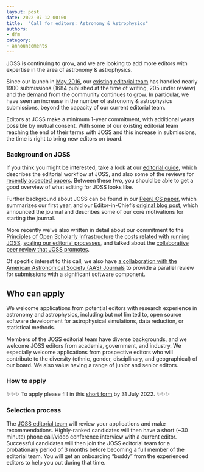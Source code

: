 ```yaml
---
layout: post
date: 2022-07-12 00:00
title:  "Call for editors: Astronomy & Astrophysics"
authors:
- dfm
category:
- announcements
---
```


JOSS is continuing to grow, and we are looking to add more editors with expertise in the area of astronomy & astrophysics.

Since our launch in [May 2016](https://www.arfon.org/announcing-the-journal-of-open-source-software), our [existing editorial team](http://joss.theoj.org/about#editorial_board) has handled nearly 1900 submissions (1684 published at the time of writing, 205 under review) and the demand from the community continues to grow. In particular, we have seen an increase in the number of astronomy & astrophysics submissions, beyond the capacity of our current editorial team.

Editors at JOSS make a minimum 1-year commitment, with additional years possible by mutual consent. With some of our existing editorial team reaching the end of their terms with JOSS and this increase in submissions, the time is right to bring new editors on board.

### Background on JOSS

If you think you might be interested, take a look at our [editorial guide](https://joss.readthedocs.io/en/latest/editing.html), which describes the editorial workflow at JOSS, and also some of the reviews for [recently accepted papers](https://github.com/openjournals/joss-reviews/issues?utf8=✓&q=is%3Aclosed+label%3Aaccepted+). Between these two, you should be able to get a good overview of what editing for JOSS looks like.

Further background about JOSS can be found in our [PeerJ CS paper](https://peerj.com/articles/cs-147/), which summarizes our first year, and our Editor-in-Chief’s [original blog post](https://www.arfon.org/announcing-the-journal-of-open-source-software), which announced the journal and describes some of our core motivations for starting the journal.

More recently we’ve also written in detail about our commitment to the [Principles of Open Scholarly Infrastructure](https://blog.joss.theoj.org/2021/02/JOSS-POSI) the [costs related with running JOSS](https://blog.joss.theoj.org/2019/06/cost-models-for-running-an-online-open-journal), [scaling our editorial processes](https://blog.joss.theoj.org/2019/07/scaling), and talked about the [collaborative peer review that JOSS promotes](https://www.youtube.com/watch?v=niRiyaErqwQ).

Of specific interest to this call, we also have [a collaboration with the American Astronomical Society (AAS) Journals](https://blog.joss.theoj.org/2018/12/a-new-collaboration-with-aas-publishing) to provide a parallel review for submissions with a significant software component.

## Who can apply

We welcome applications from potential editors with research experience in astronomy and astrophysics, including but not limited to, open source software development for astrophysical simulations, data reduction, or statistical methods.

Members of the JOSS editorial team have diverse backgrounds, and we welcome JOSS editors from academia, government, and industry. We especially welcome applications from prospective editors who will contribute to the diversity (ethnic, gender, disciplinary, and geographical) of our board. We also value having a range of junior and senior editors.

### How to apply

✨✨✨ To apply please fill in this [short form](https://forms.gle/Zjz8HuPJRGQFVurW9) by 31 July 2022. ✨✨✨

### Selection process

The [JOSS editorial team](http://joss.theoj.org/about#editorial_board) will review your applications and make recommendations. Highly-ranked candidates will then have a short (~30 minute) phone call/video conference interview with a current editor. Successful candidates will then join the JOSS editorial team for a probationary period of 3 months before becoming a full member of the editorial team. You will get an onboarding “buddy” from the experienced editors to help you out during that time.
